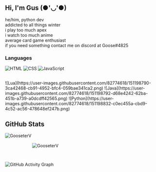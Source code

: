 

## Hi, I'm Gus (●'◡'●)

he/him, python dev
</br>
addicted to all things winter
</br>
i play too much apex
</br>
i watch too much anime
</br>
average card game enthusiast
</br>
if you need something contact me on discord at Goose#4825


### Languages

![HTML](https://user-images.githubusercontent.com/82774618/151198706-11327e82-9cf1-4b71-b204-c7f7eec8c682.png)
![CSS](https://user-images.githubusercontent.com/82774618/151198707-588b9a95-c818-4fb1-8777-7f3680a31509.png)
![JavaScript](https://user-images.githubusercontent.com/82774618/151198710-21a20a40-a239-46a0-8659-745dbf5fc20d.png)

<br/>
![Lua](https://user-images.githubusercontent.com/82774618/151198790-3ca42468-cb91-4952-bfc4-059bae341ca2.png)
![Java](https://user-images.githubusercontent.com/82774618/151198792-d68e4242-62ba-451b-a739-a0dcdff42565.png)
![Python](https://user-images.githubusercontent.com/82774618/151198832-c0ec455a-cbd9-4c52-ac56-478648ef247b.png)


<br/>


## GitHub Stats

<p align="left"><img align="left" src="https://github-readme-stats.vercel.app/api?username=gooseterv&show_icons=true&locale=en&layout=compact&theme=radical&count_private=true" alt="GooseterV" style="margin-bottom:25px;"/></p>

<p style="margin-top:25px;"><img align="center" src="https://github-readme-streak-stats.herokuapp.com?user=GooseterV&theme=jolly&hide_border=false&date_format=M%20j%5B%2C%20Y%5D&background=000000&border=DD1CB7&stroke=DD1CB7&fire=DD1CB7" alt="GooseterV" style="margin-top: 25px;"/></p>
 
<br />
 
![GitHub Activity Graph](https://activity-graph.herokuapp.com/graph?username=gooseterv&bg_color=000000&color=ff69b4&line=ff69b4&point=fff&area=true&hide_border=true)  




